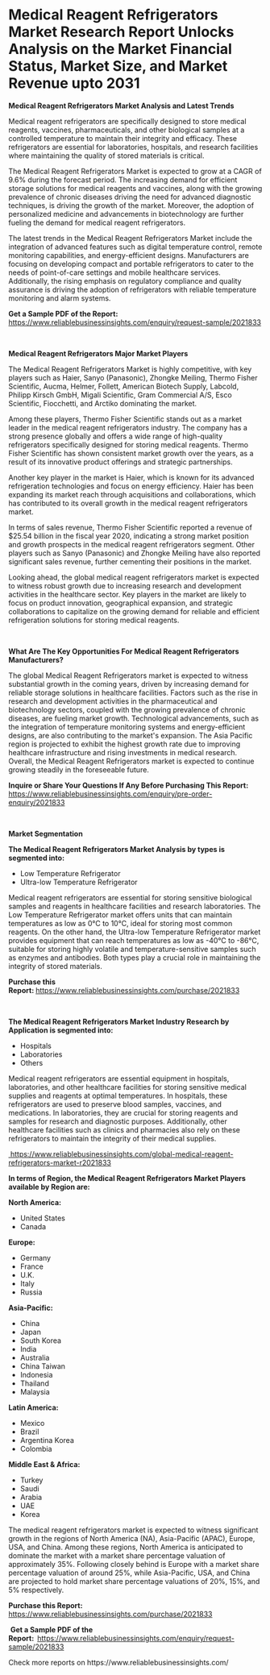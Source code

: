 <p><h1>Medical Reagent Refrigerators Market Research Report Unlocks Analysis on the Market Financial Status, Market Size, and Market Revenue upto 2031</h1></p><p><strong>Medical Reagent Refrigerators Market Analysis and Latest Trends</strong></p>
<p><p>Medical reagent refrigerators are specifically designed to store medical reagents, vaccines, pharmaceuticals, and other biological samples at a controlled temperature to maintain their integrity and efficacy. These refrigerators are essential for laboratories, hospitals, and research facilities where maintaining the quality of stored materials is critical.</p><p>The Medical Reagent Refrigerators Market is expected to grow at a CAGR of 9.6% during the forecast period. The increasing demand for efficient storage solutions for medical reagents and vaccines, along with the growing prevalence of chronic diseases driving the need for advanced diagnostic techniques, is driving the growth of the market. Moreover, the adoption of personalized medicine and advancements in biotechnology are further fueling the demand for medical reagent refrigerators.</p><p>The latest trends in the Medical Reagent Refrigerators Market include the integration of advanced features such as digital temperature control, remote monitoring capabilities, and energy-efficient designs. Manufacturers are focusing on developing compact and portable refrigerators to cater to the needs of point-of-care settings and mobile healthcare services. Additionally, the rising emphasis on regulatory compliance and quality assurance is driving the adoption of refrigerators with reliable temperature monitoring and alarm systems.</p></p>
<p><strong>Get a Sample PDF of the Report:&nbsp;</strong> <a href="https://www.reliablebusinessinsights.com/enquiry/request-sample/2021833">https://www.reliablebusinessinsights.com/enquiry/request-sample/2021833</a></p>
<p>&nbsp;</p>
<p><strong>Medical Reagent Refrigerators Major Market Players</strong></p>
<p><p>The Medical Reagent Refrigerators Market is highly competitive, with key players such as Haier, Sanyo (Panasonic), Zhongke Meiling, Thermo Fisher Scientific, Aucma, Helmer, Follett, American Biotech Supply, Labcold, Philipp Kirsch GmbH, Migali Scientific, Gram Commercial A/S, Esco Scientific, Fiocchetti, and Arctiko dominating the market.</p><p>Among these players, Thermo Fisher Scientific stands out as a market leader in the medical reagent refrigerators industry. The company has a strong presence globally and offers a wide range of high-quality refrigerators specifically designed for storing medical reagents. Thermo Fisher Scientific has shown consistent market growth over the years, as a result of its innovative product offerings and strategic partnerships.</p><p>Another key player in the market is Haier, which is known for its advanced refrigeration technologies and focus on energy efficiency. Haier has been expanding its market reach through acquisitions and collaborations, which has contributed to its overall growth in the medical reagent refrigerators market.</p><p>In terms of sales revenue, Thermo Fisher Scientific reported a revenue of $25.54 billion in the fiscal year 2020, indicating a strong market position and growth prospects in the medical reagent refrigerators segment. Other players such as Sanyo (Panasonic) and Zhongke Meiling have also reported significant sales revenue, further cementing their positions in the market.</p><p>Looking ahead, the global medical reagent refrigerators market is expected to witness robust growth due to increasing research and development activities in the healthcare sector. Key players in the market are likely to focus on product innovation, geographical expansion, and strategic collaborations to capitalize on the growing demand for reliable and efficient refrigeration solutions for storing medical reagents.</p></p>
<p>&nbsp;</p>
<p><strong>What Are The Key Opportunities For Medical Reagent Refrigerators Manufacturers?</strong></p>
<p><p>The global Medical Reagent Refrigerators market is expected to witness substantial growth in the coming years, driven by increasing demand for reliable storage solutions in healthcare facilities. Factors such as the rise in research and development activities in the pharmaceutical and biotechnology sectors, coupled with the growing prevalence of chronic diseases, are fueling market growth. Technological advancements, such as the integration of temperature monitoring systems and energy-efficient designs, are also contributing to the market's expansion. The Asia Pacific region is projected to exhibit the highest growth rate due to improving healthcare infrastructure and rising investments in medical research. Overall, the Medical Reagent Refrigerators market is expected to continue growing steadily in the foreseeable future.</p></p>
<p><strong>Inquire or Share Your Questions If Any Before Purchasing This Report:</strong> <a href="https://www.reliablebusinessinsights.com/enquiry/pre-order-enquiry/2021833">https://www.reliablebusinessinsights.com/enquiry/pre-order-enquiry/2021833</a></p>
<p>&nbsp;</p>
<p><strong>Market Segmentation</strong></p>
<p><strong>The Medical Reagent Refrigerators Market Analysis by types is segmented into:</strong></p>
<p><ul><li>Low Temperature Refrigerator</li><li>Ultra-low Temperature Refrigerator</li></ul></p>
<p><p>Medical reagent refrigerators are essential for storing sensitive biological samples and reagents in healthcare facilities and research laboratories. The Low Temperature Refrigerator market offers units that can maintain temperatures as low as 0°C to 10°C, ideal for storing most common reagents. On the other hand, the Ultra-low Temperature Refrigerator market provides equipment that can reach temperatures as low as -40°C to -86°C, suitable for storing highly volatile and temperature-sensitive samples such as enzymes and antibodies. Both types play a crucial role in maintaining the integrity of stored materials.</p></p>
<p><strong>Purchase this Report:&nbsp;</strong><a href="https://www.reliablebusinessinsights.com/purchase/2021833">https://www.reliablebusinessinsights.com/purchase/2021833</a></p>
<p>&nbsp;</p>
<p><strong>The Medical Reagent Refrigerators Market Industry Research by Application is segmented into:</strong></p>
<p><ul><li>Hospitals</li><li>Laboratories</li><li>Others</li></ul></p>
<p><p>Medical reagent refrigerators are essential equipment in hospitals, laboratories, and other healthcare facilities for storing sensitive medical supplies and reagents at optimal temperatures. In hospitals, these refrigerators are used to preserve blood samples, vaccines, and medications. In laboratories, they are crucial for storing reagents and samples for research and diagnostic purposes. Additionally, other healthcare facilities such as clinics and pharmacies also rely on these refrigerators to maintain the integrity of their medical supplies.</p></p>
<p><a href="https://www.reliablebusinessinsights.com/global-medical-reagent-refrigerators-market-r2021833">&nbsp;https://www.reliablebusinessinsights.com/global-medical-reagent-refrigerators-market-r2021833</a></p>
<p><strong>In terms of Region, the Medical Reagent Refrigerators Market Players available by Region are:</strong></p>
<p>
    <p> <strong> North America: </strong>
        <ul>
            <li>United States</li>
            <li>Canada</li>
        </ul>
        </p> 
    <p> <strong> Europe: </strong>
        <ul>
            <li>Germany</li>
            <li>France</li>
            <li>U.K.</li>
            <li>Italy</li>
            <li>Russia</li>
        </ul>
        </p> 
    <p> <strong> Asia-Pacific: </strong>
        <ul>
            <li>China</li>
            <li>Japan</li>
            <li>South Korea</li>
            <li>India</li>
            <li>Australia</li>
            <li>China Taiwan</li>
            <li>Indonesia</li>
            <li>Thailand</li>
            <li>Malaysia</li>
        </ul>
        </p> 
    <p> <strong> Latin America: </strong>
        <ul>
            <li>Mexico</li>
            <li>Brazil</li>
            <li>Argentina Korea</li>
            <li>Colombia</li>
        </ul>
        </p> 
    <p> <strong> Middle East & Africa: </strong>
        <ul>
            <li>Turkey</li>
            <li>Saudi</li>
            <li>Arabia</li>
            <li>UAE</li>
            <li>Korea</li>
        </ul>
    </p>
    </p>
<p><p>The medical reagent refrigerators market is expected to witness significant growth in the regions of North America (NA), Asia-Pacific (APAC), Europe, USA, and China. Among these regions, North America is anticipated to dominate the market with a market share percentage valuation of approximately 35%. Following closely behind is Europe with a market share percentage valuation of around 25%, while Asia-Pacific, USA, and China are projected to hold market share percentage valuations of 20%, 15%, and 5% respectively.</p></p>
<p><strong>Purchase this Report: </strong><a href="https://www.reliablebusinessinsights.com/purchase/2021833">https://www.reliablebusinessinsights.com/purchase/2021833</a></p>
<p>&nbsp;<strong>Get a Sample PDF of the Report:&nbsp;&nbsp;</strong><a href="https://www.reliablebusinessinsights.com/enquiry/request-sample/2021833">https://www.reliablebusinessinsights.com/enquiry/request-sample/2021833</a></p>
<p><strong></strong></p>
<p>Check more reports on https://www.reliablebusinessinsights.com/</p>